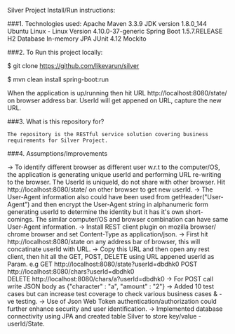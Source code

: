 Silver Project Install/Run instructions:

###1. Technologies used: 
    Apache Maven 3.3.9
    JDK version 1.8.0_144
    Ubuntu Linux - Linux Version 4.10.0-37-generic
    Spring Boot 1.5.7.RELEASE
    H2 Database In-memory
    JPA
    JUnit 4.12
    Mockito

###2. To Run this project locally:

$ git clone https://github.com/likevarun/silver

$ mvn clean install spring-boot:run

When the application is up/running then hit URL  http://localhost:8080/state/  on browser address bar. 
UserId will get appened on URL, capture the new URL.


###3. What is this repository for?

    The repository is the RESTful service solution covering business requirements for Silver Project.

###4. Assumptions/Improvements

-> To identify different browser as different user w.r.t to the computer/OS, the application is generating unique userId and performing URL re-writing to the browser. The UserId is uniqueId, do not share with other browser. Hit http://localhost:8080/state/ on other browser to get new userId. 
-> The User-Agent information also could have been used from getHeader("User-Agent") and then encrypt the User-Agent string in alphanumeric form generating userId to determine the identity but it has it's own short-comings. The similar computer/OS and browser combination can have same User-Agent information. 
-> Install REST client plugin on mozilla browser/ chrome browser and set Content-Type as application/json.
-> First hit http://localhost:8080/state on any address bar of browser, this will concatinate userId with URL.
-> Copy this URL and then open any rest client, then hit all the GET, POST, DELETE using URL appened userId as Param.
   e.g GET http://localhost:8080/state?userId=dbdhk0 POST http://localhost:8080/chars?userId=dbdhk0  
       DELETE http://localhost:8080/chars/a?userId=dbdhk0
-> For POST call write JSON body as {"character" : "a", "amount" : "2"}
-> Added 10 test cases but can increase test coverage to check various business cases & -ve testing.
-> Use of Json Web Token authentication/authorization could further enhance security and user identification.
-> Implemented database connectivity using JPA and created table Silver to store key/value - userId/State.


